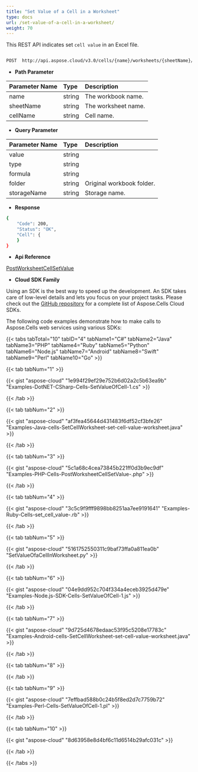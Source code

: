 ```yaml
---
title: "Set Value of a Cell in a Worksheet"
type: docs
url: /set-value-of-a-cell-in-a-worksheet/
weight: 70
---
```


This REST API indicates set `cell value` in an Excel file.

```bash

POST  http://api.aspose.cloud/v3.0/cells/{name}/worksheets/{sheetName}/cells/{cellName}

```

- **Path Parameter**


|Parameter Name|Type|Description|
| :- | :- | :- |
| name | string |  The workbook name. |
| sheetName | string |  The worksheet name. |
| cellName | string |  Cell name. |

- **Query Parameter**

|Parameter Name|Type|Description|
| :- | :- | :- |
| value | string | |
| type | string | |
| formula | string | |
|folder|string|Original workbook folder.|
|storageName|string|Storage name.|



- **Response**


```bash
{
    "Code": 200,
    "Status": "OK",
    "Cell": {
    }
}

```


- **Api Reference**   

 [PostWorksheetCellSetValue](https://apireference.aspose.cloud/cells/#/Cells/PostWorksheetCellSetValue)

- **Cloud SDK Family**

Using an SDK is the best way to speed up the development. An SDK takes care of low-level details and lets you focus on your project tasks. Please check out the [GitHub repository](https://github.com/aspose-cells-cloud) for a complete list of Aspose.Cells Cloud SDKs.

The following code examples demonstrate how to make calls to Aspose.Cells web services using various SDKs:


{{< tabs tabTotal="10" tabID="4" tabName1="C#" tabName2="Java" tabName3="PHP" tabName4="Ruby" tabName5="Python" tabName6="Node.js" tabName7="Android" tabName8="Swift" tabName9="Perl" tabName10="Go" >}}

{{< tab tabNum="1" >}}

{{< gist "aspose-cloud" "1e994f29ef29e752b6d02a2c5b63ea9b" "Examples-DotNET-CSharp-Cells-SetValueOfCell-1.cs" >}}

{{< /tab >}}

{{< tab tabNum="2" >}}

{{< gist "aspose-cloud" "af3fea45644d431483f6df52cf3bfe26" "Examples-Java-cells-SetCellWorksheet-set-cell-value-worksheet.java" >}}

{{< /tab >}}

{{< tab tabNum="3" >}}

{{< gist "aspose-cloud" "5c1a68c4cea73845b221ff0d3b9ec9df" "Examples-PHP-Cells-PostWorksheetCellSetValue-.php" >}}

{{< /tab >}}

{{< tab tabNum="4" >}}

{{< gist "aspose-cloud" "3c5c9f9fff9898bb8251aa7ee9191641" "Examples-Ruby-Cells-set_cell_value-.rb" >}}

{{< /tab >}}

{{< tab tabNum="5" >}}

{{< gist "aspose-cloud" "5161752550311c9baf73ffa0a811ea0b" "SetValueOfaCellInWorksheet.py" >}}

{{< /tab >}}

{{< tab tabNum="6" >}}

{{< gist "aspose-cloud" "04e9dd952c704f334a4eceb3925d479e" "Examples-Node.js-SDK-Cells-SetValueOfCell-1.js" >}}

{{< /tab >}}

{{< tab tabNum="7" >}}

{{< gist "aspose-cloud" "9d725d4678edaac53f95c5208e17783c" "Examples-Android-cells-SetCellWorksheet-set-cell-value-worksheet.java" >}}

{{< /tab >}}

{{< tab tabNum="8" >}}

{{< /tab >}}

{{< tab tabNum="9" >}}

{{< gist "aspose-cloud" "7effbad588b0c24b5f8ed2d7c7759b72" "Examples-Perl-Cells-SetValueOfCell-1.pl" >}}

{{< /tab >}}

{{< tab tabNum="10" >}}

{{< gist "aspose-cloud" "8d63958e8d4bf6c11d6514b29afc031c" >}}

{{< /tab >}}

{{< /tabs >}}
